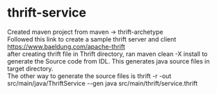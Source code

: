 # thrift-service
Created maven project from maven -> thrift-archetype<br>
Followed this link to create a sample thrift server and client https://www.baeldung.com/apache-thrift<br>
after creating thrift file in Thrift directory, ran maven clean -X install to generate the Source code from IDL. This generates java source files in target directory.<br>
The other way to generate the source files is thrift -r -out src/main/java/ThriftService --gen java src/main/thrift/service.thrift <br>
